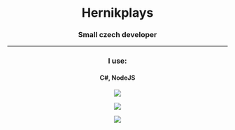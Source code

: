 <center><div style="text-align:center;">
 <h1 > Hernikplays </h1>
 <h3> Small czech developer </h3>
<hr>
 <h3>I use:</h3>
 <h4>C#, NodeJS</h4>

<img src="https://github-readme-stats.vercel.app/api?username=hernikplays&show_icons=true&theme=light"><br>

<img src="https://github-readme-stats.vercel.app/api/top-langs/?username=hernikplays&theme=light&layout=compact"><br>

<img src="https://visitor-badge.laobi.icu/badge?page_id=hernikplays.hernikplays">
 </div>
</center>

